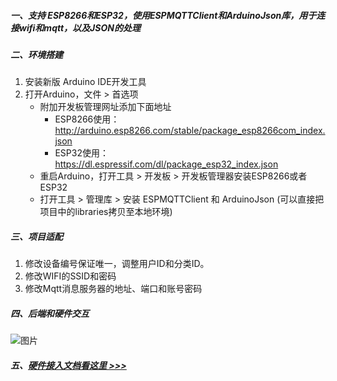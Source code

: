 
##### 一、支持 ESP8266和ESP32，使用ESPMQTTClient和ArduinoJson库，用于连接wifi和mqtt，以及JSON的处理
##### 二、环境搭建
1. 安装新版 Arduino IDE开发工具
2. 打开Arduino，文件 > 首选项
    * 附加开发板管理网址添加下面地址
      * ESP8266使用：http://arduino.esp8266.com/stable/package_esp8266com_index.json
      * ESP32使用：https://dl.espressif.com/dl/package_esp32_index.json
    * 重启Arduino，打开工具 > 开发板 > 开发板管理器安装ESP8266或者ESP32
    * 打开工具 > 管理库 > 安装 ESPMQTTClient 和 ArduinoJson (可以直接把项目中的libraries拷贝至本地环境)

##### 三、项目适配
1. 修改设备编号保证唯一，调整用户ID和分类ID。
2. 修改WIFI的SSID和密码
3. 修改Mqtt消息服务器的地址、端口和账号密码

##### 四、后端和硬件交互
![图片](https://gitee.com/kerwincui/wumei-smart/raw/master/document/flow.png)  

##### 五、[硬件接入文档看这里 >>>](https://gitee.com/kerwincui/wumei-smart/wikis/pages?sort_id=4203154&doc_id=1506495)